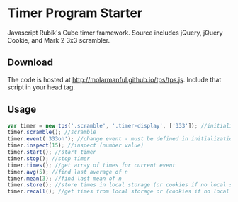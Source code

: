 # Timer Program Starter
Javascript Rubik's Cube timer framework. Source includes jQuery, jQuery Cookie, and Mark 2 3x3 scrambler.

## Download
The code is hosted at http://molarmanful.github.io/tps/tps.js. Include that script in your head tag.

## Usage
```js
var timer = new tps('.scramble', '.timer-display', ['333']); //initialize
timer.scramble(); //scramble
timer.event('333oh'); //change event - must be defined in initialization function
timer.inspect(15); //inspect (number value)
timer.start(); //start timer
timer.stop(); //stop timer
timer.times(); //get array of times for current event
timer.avg(5); //find last average of n
timer.mean(3); //find last mean of n
timer.store(); //store times in local storage (or cookies if no local storage)
timer.recall(); //get times from local storage or (cookies if no local storage)
```
